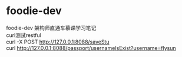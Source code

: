 # foodie-dev
foodie-dev
架构师直通车慕课学习笔记<br>
curl测试restful<br>
curl -X POST http://127.0.0.1:8088/saveStu
<br>
curl http://127.0.0.1:8088/passport/usernameIsExist?username=flysun
